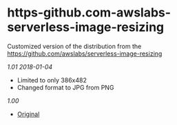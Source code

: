 # https-github.com-awslabs-serverless-image-resizing
Customized version of the distribution from the https://github.com/awslabs/serverless-image-resizing

*1.01 2018-01-04*
- Limited to only 386x482
- Changed format to JPG from PNG

*1.00*
- [Original](https://github.com/awslabs/serverless-image-resizing)
